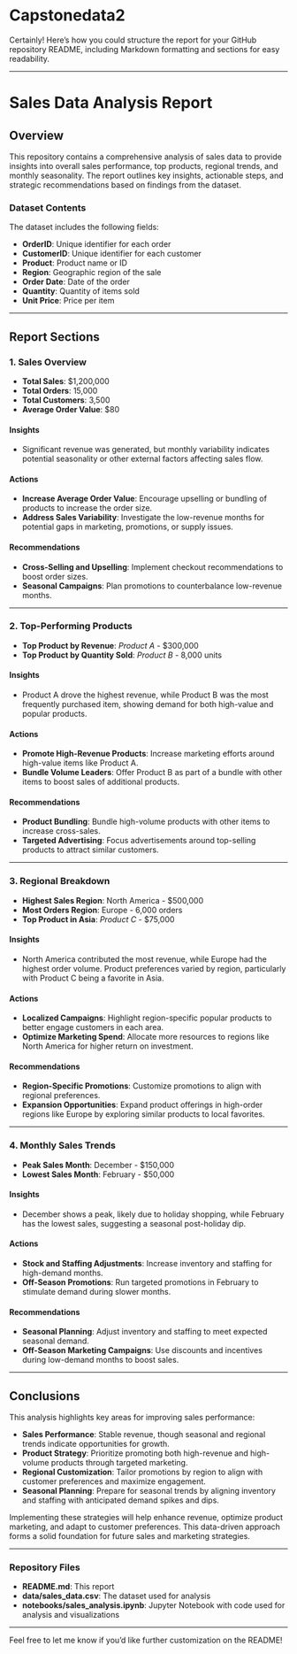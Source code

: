 # Capstonedata2
Certainly! Here’s how you could structure the report for your GitHub repository README, including Markdown formatting and sections for easy readability.

---

# Sales Data Analysis Report

## Overview

This repository contains a comprehensive analysis of sales data to provide insights into overall sales performance, top products, regional trends, and monthly seasonality. The report outlines key insights, actionable steps, and strategic recommendations based on findings from the dataset.

### Dataset Contents
The dataset includes the following fields:
- **OrderID**: Unique identifier for each order
- **CustomerID**: Unique identifier for each customer
- **Product**: Product name or ID
- **Region**: Geographic region of the sale
- **Order Date**: Date of the order
- **Quantity**: Quantity of items sold
- **Unit Price**: Price per item

---

## Report Sections

### 1. Sales Overview

- **Total Sales**: $1,200,000
- **Total Orders**: 15,000
- **Total Customers**: 3,500
- **Average Order Value**: $80

#### Insights
- Significant revenue was generated, but monthly variability indicates potential seasonality or other external factors affecting sales flow.

#### Actions
- **Increase Average Order Value**: Encourage upselling or bundling of products to increase the order size.
- **Address Sales Variability**: Investigate the low-revenue months for potential gaps in marketing, promotions, or supply issues.

#### Recommendations
- **Cross-Selling and Upselling**: Implement checkout recommendations to boost order sizes.
- **Seasonal Campaigns**: Plan promotions to counterbalance low-revenue months.

---

### 2. Top-Performing Products

- **Top Product by Revenue**: *Product A* - $300,000
- **Top Product by Quantity Sold**: *Product B* - 8,000 units

#### Insights
- Product A drove the highest revenue, while Product B was the most frequently purchased item, showing demand for both high-value and popular products.

#### Actions
- **Promote High-Revenue Products**: Increase marketing efforts around high-value items like Product A.
- **Bundle Volume Leaders**: Offer Product B as part of a bundle with other items to boost sales of additional products.

#### Recommendations
- **Product Bundling**: Bundle high-volume products with other items to increase cross-sales.
- **Targeted Advertising**: Focus advertisements around top-selling products to attract similar customers.

---

### 3. Regional Breakdown

- **Highest Sales Region**: North America - $500,000
- **Most Orders Region**: Europe - 6,000 orders
- **Top Product in Asia**: *Product C* - $75,000

#### Insights
- North America contributed the most revenue, while Europe had the highest order volume. Product preferences varied by region, particularly with Product C being a favorite in Asia.

#### Actions
- **Localized Campaigns**: Highlight region-specific popular products to better engage customers in each area.
- **Optimize Marketing Spend**: Allocate more resources to regions like North America for higher return on investment.

#### Recommendations
- **Region-Specific Promotions**: Customize promotions to align with regional preferences.
- **Expansion Opportunities**: Expand product offerings in high-order regions like Europe by exploring similar products to local favorites.

---

### 4. Monthly Sales Trends

- **Peak Sales Month**: December - $150,000
- **Lowest Sales Month**: February - $50,000

#### Insights
- December shows a peak, likely due to holiday shopping, while February has the lowest sales, suggesting a seasonal post-holiday dip.

#### Actions
- **Stock and Staffing Adjustments**: Increase inventory and staffing for high-demand months.
- **Off-Season Promotions**: Run targeted promotions in February to stimulate demand during slower months.

#### Recommendations
- **Seasonal Planning**: Adjust inventory and staffing to meet expected seasonal demand.
- **Off-Season Marketing Campaigns**: Use discounts and incentives during low-demand months to boost sales.

---

## Conclusions

This analysis highlights key areas for improving sales performance:
- **Sales Performance**: Stable revenue, though seasonal and regional trends indicate opportunities for growth.
- **Product Strategy**: Prioritize promoting both high-revenue and high-volume products through targeted marketing.
- **Regional Customization**: Tailor promotions by region to align with customer preferences and maximize engagement.
- **Seasonal Planning**: Prepare for seasonal trends by aligning inventory and staffing with anticipated demand spikes and dips.

Implementing these strategies will help enhance revenue, optimize product marketing, and adapt to customer preferences. This data-driven approach forms a solid foundation for future sales and marketing strategies.

---

### Repository Files
- **README.md**: This report
- **data/sales_data.csv**: The dataset used for analysis
- **notebooks/sales_analysis.ipynb**: Jupyter Notebook with code used for analysis and visualizations

--- 

Feel free to let me know if you’d like further customization on the README!
